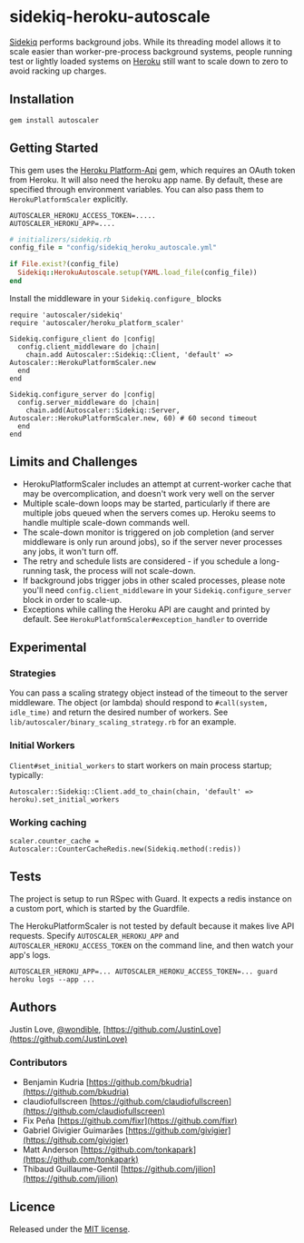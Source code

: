 # sidekiq-heroku-autoscale

[Sidekiq](https://github.com/mperham/sidekiq) performs background jobs.  While its threading model allows it to scale easier than worker-pre-process background systems, people running test or lightly loaded systems on [Heroku](http://www.heroku.com/) still want to scale down to zero to avoid racking up charges.

## Installation

    gem install autoscaler

## Getting Started

This gem uses the [Heroku Platform-Api](https://github.com/heroku/platform-api) gem, which requires an OAuth token from Heroku.  It will also need the heroku app name.  By default, these are specified through environment variables.  You can also pass them to `HerokuPlatformScaler` explicitly.

    AUTOSCALER_HEROKU_ACCESS_TOKEN=.....
    AUTOSCALER_HEROKU_APP=....

```ruby
# initializers/sidekiq.rb
config_file = "config/sidekiq_heroku_autoscale.yml"

if File.exist?(config_file)
  Sidekiq::HerokuAutoscale.setup(YAML.load_file(config_file))
end
```

Install the middleware in your `Sidekiq.configure_` blocks

    require 'autoscaler/sidekiq'
    require 'autoscaler/heroku_platform_scaler'

    Sidekiq.configure_client do |config|
      config.client_middleware do |chain|
        chain.add Autoscaler::Sidekiq::Client, 'default' => Autoscaler::HerokuPlatformScaler.new
      end
    end

    Sidekiq.configure_server do |config|
      config.server_middleware do |chain|
        chain.add(Autoscaler::Sidekiq::Server, Autoscaler::HerokuPlatformScaler.new, 60) # 60 second timeout
      end
    end

## Limits and Challenges

- HerokuPlatformScaler includes an attempt at current-worker cache that may be overcomplication, and doesn't work very well on the server
- Multiple scale-down loops may be started, particularly if there are multiple jobs queued when the servers comes up.  Heroku seems to handle multiple scale-down commands well.
- The scale-down monitor is triggered on job completion (and server middleware is only run around jobs), so if the server never processes any jobs, it won't turn off.
- The retry and schedule lists are considered - if you schedule a long-running task, the process will not scale-down.
- If background jobs trigger jobs in other scaled processes, please note you'll need `config.client_middleware` in your `Sidekiq.configure_server` block in order to scale-up.
- Exceptions while calling the Heroku API are caught and printed by default.  See `HerokuPlatformScaler#exception_handler` to override

## Experimental

### Strategies

You can pass a scaling strategy object instead of the timeout to the server middleware.  The object (or lambda) should respond to `#call(system, idle_time)` and return the desired number of workers.  See `lib/autoscaler/binary_scaling_strategy.rb` for an example.

### Initial Workers

`Client#set_initial_workers` to start workers on main process startup; typically:

    Autoscaler::Sidekiq::Client.add_to_chain(chain, 'default' => heroku).set_initial_workers

### Working caching

    scaler.counter_cache = Autoscaler::CounterCacheRedis.new(Sidekiq.method(:redis))

## Tests

The project is setup to run RSpec with Guard.  It expects a redis instance on a custom port, which is started by the Guardfile.

The HerokuPlatformScaler is not tested by default because it makes live API requests.  Specify `AUTOSCALER_HEROKU_APP` and `AUTOSCALER_HEROKU_ACCESS_TOKEN` on the command line, and then watch your app's logs.

    AUTOSCALER_HEROKU_APP=... AUTOSCALER_HEROKU_ACCESS_TOKEN=... guard
    heroku logs --app ...

## Authors

Justin Love, [@wondible](http://twitter.com/wondible), [https://github.com/JustinLove](https://github.com/JustinLove)

### Contributors

- Benjamin Kudria [https://github.com/bkudria](https://github.com/bkudria)
- claudiofullscreen [https://github.com/claudiofullscreen](https://github.com/claudiofullscreen)
- Fix Peña [https://github.com/fixr](https://github.com/fixr)
- Gabriel Givigier Guimarães [https://github.com/givigier](https://github.com/givigier)
- Matt Anderson [https://github.com/tonkapark](https://github.com/tonkapark)
- Thibaud Guillaume-Gentil [https://github.com/jilion](https://github.com/jilion)

## Licence

Released under the [MIT license](http://www.opensource.org/licenses/mit-license.php).
